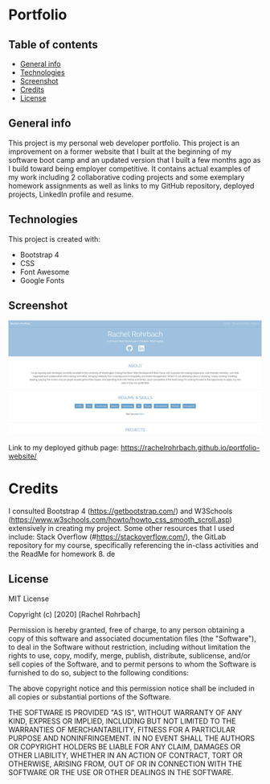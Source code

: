 # Portfolio 

## Table of contents
* [General info](#general-info)
* [Technologies](#technologies)
* [Screenshot](#screenshot)
* [Credits](#credits)
* [License](#license)

## General info
This project is my personal web developer portfolio. This project is an improvement on a former website that I built at the beginning of my software boot camp and an updated version that I built a few months ago as I build toward being employer competitive. It contains actual examples of my work including 2 collaborative coding projects and some exemplary homework assignments as well as links to my GitHub repository, deployed projects, LinkedIn profile and resume. 
	
## Technologies
This project is created with: 
* Bootstrap 4
* CSS
* Font Awesome
* Google Fonts

## Screenshot
![project screenshot](assets/images/portfolio-screenshot-updated.png)

Link to my deployed github page: https://rachelrohrbach.github.io/portfolio-website/


# Credits
I consulted Bootstrap 4 (https://getbootstrap.com/) and W3Schools (https://www.w3schools.com/howto/howto_css_smooth_scroll.asp) extensively in creating my project. Some other resources that I used include: Stack Overflow (#https://stackoverflow.com/), the GitLab repository for my course, specifically referencing the in-class activities and the ReadMe for homework 8. de

## License
MIT License

Copyright (c) [2020] [Rachel Rohrbach]

Permission is hereby granted, free of charge, to any person obtaining a copy
of this software and associated documentation files (the "Software"), to deal
in the Software without restriction, including without limitation the rights
to use, copy, modify, merge, publish, distribute, sublicense, and/or sell
copies of the Software, and to permit persons to whom the Software is
furnished to do so, subject to the following conditions:

The above copyright notice and this permission notice shall be included in all
copies or substantial portions of the Software.

THE SOFTWARE IS PROVIDED "AS IS", WITHOUT WARRANTY OF ANY KIND, EXPRESS OR
IMPLIED, INCLUDING BUT NOT LIMITED TO THE WARRANTIES OF MERCHANTABILITY,
FITNESS FOR A PARTICULAR PURPOSE AND NONINFRINGEMENT. IN NO EVENT SHALL THE
AUTHORS OR COPYRIGHT HOLDERS BE LIABLE FOR ANY CLAIM, DAMAGES OR OTHER
LIABILITY, WHETHER IN AN ACTION OF CONTRACT, TORT OR OTHERWISE, ARISING FROM,
OUT OF OR IN CONNECTION WITH THE SOFTWARE OR THE USE OR OTHER DEALINGS IN THE
SOFTWARE.